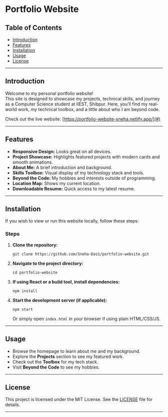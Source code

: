 
# Portfolio Website

## Table of Contents
- [Introduction](#introduction)
- [Features](#features)
- [Installation](#installation)
- [Usage](#usage)
- [License](#license)

---

## Introduction

Welcome to my personal portfolio website!  
This site is designed to showcase my projects, technical skills, and journey as a Computer Science student at IIEST, Shibpur. Here, you’ll find my real-world work, my technical toolbox, and a little about who I am beyond code.

Check out the live website: [https://portfolio-website-sneha.netlify.app/](#) 

---

## Features

- **Responsive Design:** Looks great on all devices.
- **Project Showcase:** Highlights featured projects with modern cards and smooth animations.
- **About Me:** A brief introduction and background.
- **Skills Toolbox:** Visual display of my technology stack and tools.
- **Beyond the Code:** My hobbies and interests outside of programming.
- **Location Map:** Shows my current location.
- **Downloadable Resume:** Quick access to my latest resume.

---

## Installation

If you wish to view or run this website locally, follow these steps:


### Steps

1. **Clone the repository:**
   ```
   git clone https://github.com/Sneha-Das1/portfolio-website.git
   ```
2. **Navigate to the project directory:**
   ```
   cd portfolio-website
   ```
3. **If using React or a build tool, install dependencies:**
   ```
   npm install
   ```
4. **Start the development server (if applicable):**
   ```
   npm start
   ```
   Or simply open `index.html` in your browser if using plain HTML/CSS/JS.

---

## Usage

- Browse the homepage to learn about me and my background.
- Explore the **Projects** section to see my featured work.
- Check out the **Toolbox** for my tech stack.
- Visit **Beyond the Code** to see my hobbies.

---

## License

This project is licensed under the MIT License. See the [LICENSE](LICENSE) file for details.

---






